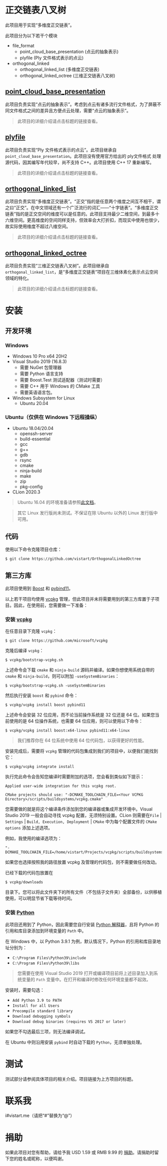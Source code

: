 # 正交链表八叉树

此项目用于实现“多维度正交链表”。

此项目分为以下若干个模块

- file_format
  - point_cloud_base_presentation (点云的抽象表示)
  - plyfile (Ply 文件格式表示的点云)
- orthogonal_linked
  - orthogonal_linked_list (多维度正交链表)
  - orthogonal_linked_octree (三维正交链表八叉树)

## [point_cloud_base_presentation](file_format/point_cloud_base_presentation)

此项目负责实现“点云的抽象表示”。考虑到点云有诸多流行文件格式，为了屏蔽不同文件格式之间的差异且方便点云处理，需要“点云的抽象表示”。

> 此项目的详细介绍请点击标题的链接查看。

## [plyfile](file_format/plyfile)

此项目负责实现“Ply 文件格式表示的点云”。此项目继承自 `point_cloud_base_presentation`。此项目没有使用官方给出的 ply文件格式 处理源代码，因其编写年代较早，尚不支持 C++。此项目使用 C++ 17 重新编写。

> 此项目的详细介绍请点击标题的链接查看。

## [orthogonal_linked_list](orthogonal_linked/orthogonal_linked_list)

此项目负责实现“多维度正交链表”。“正交”指的是任意两个维度之间互不相干，谓之曰“正交”。在中文领域还有一个广泛流行的词汇——“十字链表”。“多维度正交链表”指的是正交空间的维度可以是任意的。此项目支持最少二维空间，到最多十六维空间。更高维度的空间同样支持，但效率会大打折扣，而现实中使用也很少，故实际使用维度不超过八维空间。

> 此项目的详细介绍请点击标题的链接查看。

## [orthogonal_linked_octree](orthogonal_linked/orthogonal_linked_octree)

此项目负责实现“三维正交链表八叉树”。此项目继承自 `orthogonal_linked_list`，是“多维度正交链表”项目在三维体素化表示点云空间领域的特化。

> 此项目的详细介绍请点击标题的链接查看。

# 安装

## 开发环境

### Windows

- Windows 10 Pro x64 20H2
- Visual Studio 2019 (16.8.3)
  - 需要 NuGet 包管理器
  - 需要 Python 语言支持
  - 需要 Boost.Test 测试适配器（测试时需要）
  - 需要 C++ 用于 Windows 的 CMake 工具
  - 需要英语语言包。
- Windows Subsystem for Linux
  - Ubuntu 20.04

### Ubuntu（仅供在 Windows 下远程操纵）

- Ubuntu 18.04/20.04
  - openssh-server
  - build-essential
  - gcc
  - g++
  - gdb
  - rsync
  - cmake
  - ninja-build
  - make
  - zip
  - pkg-config
- CLion 2020.3

> Ubuntu 16.04 的环境准备请参照[此文档](INSTALL_UBUNTU1604.md)。

> 其它 Linux 发行版尚未测试。不保证在除 Ubuntu 以外的 Linux 发行版中可用。

## 代码

使用以下命令克隆项目仓库：

```
$ git clone https://github.com/vistart/OrthogonalLinkedOctree
```

## 第三方库

此项目使用到 [Boost](https://www.boost.org) 和 [pybind11](https://github.com/pybind/pybind11)。

以上若干项目均使用 [vcpkg](https://github.com/microsoft/vcpkg) 管理，但此项目并未将需要用到的第三方库置于子项目。因此，在使用前，您需要做一下准备：

### 安装 [vcpkg](https://github.com/microsoft/vcpkg)

在任意目录下克隆 `vcpkg`：

```
$ git clone https://github.com/microsoft/vcpkg
```

克隆后编译 `vcpkg`：
```
$ vcpkg/bootstrap-vcpkg.sh
```

上述命令会下载 `cmake` 和 `ninja-build` 源码并编译。如果你想使用系统自带的 `cmake` 和 `ninja-build`，则可以附加 `-useSystemBinaries`：
```
$ vcpkg/bootstrap-vcpkg.sh -useSystemBinaries
```

然后执行安装 `boost` 和 `pybind` 命令：
```
$ vcpkg/vcpkg install boost pybind11
```

上述命令会安装 32 位应用，而不论当前操作系统是 32 位还是 64 位。如果您当前使用的是 64 位操作系统，也需要 64 位应用，则可以使用以下命令：
```
$ vcpkg/vcpkg install boost:x64-linux pybind11:x64-linux
```

> 我们推荐你在 64 位系统中使用 64 位代码包，以获得更好的性能。

安装完成后，需要将 `vcpkg` 管理的代码包集成到我们的项目中，以便我们能找到它：
```
$ vcpkg/vcpkg integrate install
```
执行完此命令会告知您编译时需要附加的选项，您会看到类似如下提示：
```
Applied user-wide integration for this vcpkg root.

CMake projects should use: "-DCMAKE_TOOLCHAIN_FILE=<Your VCPKG Directory>/scripts/buildsystems/vcpkg.cmake"
```
您需要做的就是将这个编译条件添加到您的编译器或集成开发环境中。Visual Studio 2019 一般会自动寻找 vcpkg 配置，无须特别设置。CLion 则需要在`File` | `Settings` | `Build, Execution, Deployment` | `CMake` 中为每个配置文件的 `CMake options` 添加上述选项。

例如，我使用的编译选项为：
```
"-DCMAKE_TOOLCHAIN_FILE=/home/vistart/Projects/vcpkg/scripts/buildsystems/vcpkg.cmake"
```
如果您也选择按照我的路径放置 vcpkg 及管理的代码包，则不需要做任何改动。

已经下载的代码包放置在
```
$ vcpkg/downloads
```
目录下。您可以将此文件夹下的所有文件（不包括子文件夹）全部备份，以供移植使用，可以明显节省下载等待时间。

### 安装 [Python](https://python.org)

此项目还用到了 Python，因此需要您自行安装 [Python 解释器](https://python.org)，且将 Python 的引用和库目录添加到环境变量的 `Path` 中。

在 Windows 中，以 Python 3.9.1 为例，默认情况下，Python 的引用和库目录地址分别为：
- `C:\Program Files\Python39\include`
- `C:\Program Files\Python39\libs`

> 您需要在使用 Visual Studio 2019 打开或编译项目前将上述目录加入到系统变量的 `Path` 变量中。在打开和编译时修改任何环境变量都不起效。

安装时，需要勾选：
- `Add Python 3.9 to PATH`
- `Install for all Users`
- `Precompile standard library`
- `Download debugging symbols`
- `Download debug binaries (requires VS 2017 or later)`

如果您不勾选最后三项，则无法编译调试。

在 Ubuntu 中则沿用安装 `pybind` 时自动下载的 `Python`，无须单独处理。

# 测试

测试部分请参阅具体项目的相关介绍。项目链接为上方项目的标题。

# 联系我

i#vistart.me（请把“#”替换为“@”）

# 捐助

如果此项目对您有帮助，请给予我 USD 1.59 或 RMB 9.99 的 [捐助](https://paypal.me/vistart)。请捐助时留下您的姓名或昵称，以便鸣谢。
